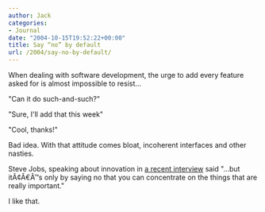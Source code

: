 ```yaml
---
author: Jack
categories:
- Journal
date: "2004-10-15T19:52:22+00:00"
title: Say “no” by default
url: /2004/say-no-by-default/
---
```


When dealing with software development, the urge to add every feature asked for is almost impossible to resist&#8230;

"Can it do such-and-such?"

"Sure, I'll add that this week"

"Cool, thanks!"

Bad idea. With that attitude comes bloat, incoherent interfaces and other nasties.

Steve Jobs, speaking about innovation in [a recent interview][1] said "&#8230;but it&#195;&#162;&#194;&#8364;&#194;&#8482;s only by saying no that you can concentrate on the things that are really important."

I like that.

 [1]: http://www.businessweek.com/bwdaily/dnflash/oct2004/nf20041012_4018_db083.htm